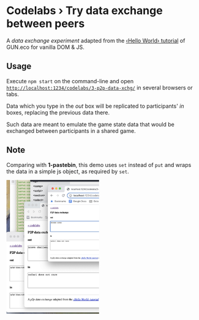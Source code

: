 # Codelabs › Try data exchange between peers

A _data exchange experiment_ adapted from the [‹Hello World› tutorial](https://gun.eco/docs/Hello-World) of GUN.eco for vanilla DOM & JS.



## Usage

Execute `npm start` on the command-line and open [`http://localhost:1234/codelabs/3-p2p-data-xchg/`](http://localhost:1234/codelabs/3-p2p-data-xchg/) in several browsers or tabs.

Data which you type in the _out_ box will be replicated to participants' _in_ boxes, replacing the previous data there.

Such data are meant to emulate the game state data that would be exchanged between participants in a shared game.


## Note

Comparing with **1-pastebin**, this demo uses `set` instead of `put` and wraps the data in a simple js object, as required by `set`.


<img src="../../assets/images/3-p2p-data-exchange.jpg" height="350">
